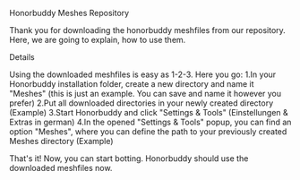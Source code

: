 Honorbuddy Meshes Repository

Thank you for downloading the honorbuddy meshfiles from our repository. Here, we are going to explain, how to use them.

Details

Using the downloaded meshfiles is easy as 1-2-3. Here you go:
1.In your Honorbuddy installation folder, create a new directory and name it "Meshes" (this is just an example. You can save and name it however you prefer)
2.Put all downloaded directories in your newly created directory (Example)
3.Start Honorbuddy and click "Settings & Tools" (Einstellungen & Extras in german)
4.In the opened "Settings & Tools" popup, you can find an option "Meshes", where you can define the path to your previously created Meshes directory (Example)

That's it! Now, you can start botting. Honorbuddy should use the downloaded meshfiles now.